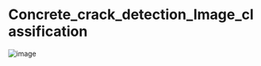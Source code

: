 # Concrete_crack_detection_Image_classification


![image](https://github.com/tsenguun0106/Concrete_crack_detection_Image_classification/assets/60633314/66393d06-25f0-433b-94cc-c08076e0a33c)
